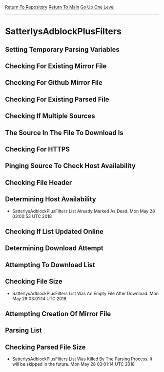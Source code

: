[Return To Repository](https://github.com/deathbybandaid/piholeparser/)
[Return To Main](https://github.com/deathbybandaid/piholeparser/blob/master/RecentRunLogs/Mainlog.md)
[Go Up One Level](https://github.com/deathbybandaid/piholeparser/blob/master/RecentRunLogs/TopLevelScripts/30-Processing-External-Blacklists.md)
____________________________________
# SatterlysAdblockPlusFilters
## Setting Temporary Parsing Variables
## Checking For Existing Mirror File
## Checking For Github Mirror File
## Checking For Existing Parsed File
## Checking If Multiple Sources
## The Source In The File To Download Is
## Checking For HTTPS
## Pinging Source To Check Host Availability
## Checking File Header
## Determining Host Availability
* SatterlysAdblockPlusFilters List Already Marked As Dead. Mon May 28 03:00:53 UTC 2018
## Checking If List Updated Online
## Determining Download Attempt
## Attempting To Download List
## Checking File Size
* SatterlysAdblockPlusFilters List Was An Empty File After Download. Mon May 28 03:01:14 UTC 2018
## Attempting Creation Of Mirror File
## Parsing List
## Checking Parsed File Size
* SatterlysAdblockPlusFilters List Was Killed By The Parsing Process. It will be skipped in the future. Mon May 28 03:01:14 UTC 2018
